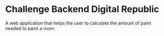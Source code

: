 # Challenge Backend Digital Republic

A web application that helps the user to calculate the amount of paint needed to paint a room.